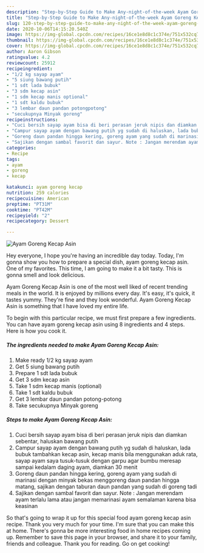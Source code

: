 ```yaml
---
description: "Step-by-Step Guide to Make Any-night-of-the-week Ayam Goreng Kecap Asin"
title: "Step-by-Step Guide to Make Any-night-of-the-week Ayam Goreng Kecap Asin"
slug: 120-step-by-step-guide-to-make-any-night-of-the-week-ayam-goreng-kecap-asin
date: 2020-10-06T14:15:20.540Z
image: https://img-global.cpcdn.com/recipes/16ce1e8d8c1c374e/751x532cq70/ayam-goreng-kecap-asin-foto-resep-utama.jpg
thumbnail: https://img-global.cpcdn.com/recipes/16ce1e8d8c1c374e/751x532cq70/ayam-goreng-kecap-asin-foto-resep-utama.jpg
cover: https://img-global.cpcdn.com/recipes/16ce1e8d8c1c374e/751x532cq70/ayam-goreng-kecap-asin-foto-resep-utama.jpg
author: Aaron Gibson
ratingvalue: 4.2
reviewcount: 25912
recipeingredient:
- "1/2 kg sayap ayam"
- "5 siung bawang putih"
- "1 sdt lada bubuk"
- "3 sdm kecap asin"
- "1 sdm kecap manis optional"
- "1 sdt kaldu bubuk"
- "3 lembar daun pandan potongpotong"
- "secukupnya Minyak goreng"
recipeinstructions:
- "Cuci bersih sayap ayam bisa di beri perasan jeruk nipis dan diamkan sebentar, haluskan bawang putih"
- "Campur sayap ayam dengan bawang putih yg sudah di haluskan, lada bubuk tambahkan kecap asin, kecap manis bila menggunakan aduk rata, sayap ayam saya tusuk-tusuk dengan garpu agar bumbu meresap sampai kedalam daging ayam, diamkan 30 menit"
- "Goreng daun pandan hingga kering, goreng ayam yang sudah di marinasi dengan minyak bekas menggoreng daun pandan hingga matang, sajikan dengan taburan daun pandan yang sudah di goreng tadi"
- "Sajikan dengan sambal favorit dan sayur. Note : Jangan merendam ayam terlalu lama atau jangan memarinasi ayam semalaman karena bisa keasinan"
categories:
- Recipe
tags:
- ayam
- goreng
- kecap

katakunci: ayam goreng kecap 
nutrition: 259 calories
recipecuisine: American
preptime: "PT31M"
cooktime: "PT42M"
recipeyield: "2"
recipecategory: Dessert

---
```



![Ayam Goreng Kecap Asin](https://img-global.cpcdn.com/recipes/16ce1e8d8c1c374e/751x532cq70/ayam-goreng-kecap-asin-foto-resep-utama.jpg)

Hey everyone, I hope you're having an incredible day today. Today, I'm gonna show you how to prepare a special dish, ayam goreng kecap asin. One of my favorites. This time, I am going to make it a bit tasty. This is gonna smell and look delicious.

Ayam Goreng Kecap Asin is one of the most well liked of recent trending meals in the world. It is enjoyed by millions every day. It's easy, it's quick, it tastes yummy. They're fine and they look wonderful. Ayam Goreng Kecap Asin is something that I have loved my entire life.




To begin with this particular recipe, we must first prepare a few ingredients. You can have ayam goreng kecap asin using 8 ingredients and 4 steps. Here is how you cook it.

<!--inarticleads1-->

##### The ingredients needed to make Ayam Goreng Kecap Asin:

1. Make ready 1/2 kg sayap ayam
1. Get 5 siung bawang putih
1. Prepare 1 sdt lada bubuk
1. Get 3 sdm kecap asin
1. Take 1 sdm kecap manis (optional)
1. Take 1 sdt kaldu bubuk
1. Get 3 lembar daun pandan potong-potong
1. Take secukupnya Minyak goreng




<!--inarticleads2-->

##### Steps to make Ayam Goreng Kecap Asin:

1. Cuci bersih sayap ayam bisa di beri perasan jeruk nipis dan diamkan sebentar, haluskan bawang putih
1. Campur sayap ayam dengan bawang putih yg sudah di haluskan, lada bubuk tambahkan kecap asin, kecap manis bila menggunakan aduk rata, sayap ayam saya tusuk-tusuk dengan garpu agar bumbu meresap sampai kedalam daging ayam, diamkan 30 menit
1. Goreng daun pandan hingga kering, goreng ayam yang sudah di marinasi dengan minyak bekas menggoreng daun pandan hingga matang, sajikan dengan taburan daun pandan yang sudah di goreng tadi
1. Sajikan dengan sambal favorit dan sayur. Note : Jangan merendam ayam terlalu lama atau jangan memarinasi ayam semalaman karena bisa keasinan




So that's going to wrap it up for this special food ayam goreng kecap asin recipe. Thank you very much for your time. I'm sure that you can make this at home. There's gonna be more interesting food in home recipes coming up. Remember to save this page in your browser, and share it to your family, friends and colleague. Thank you for reading. Go on get cooking!
